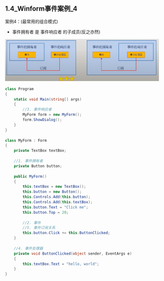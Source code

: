 ## 1.4_Winform事件案例_4

案例4：(最常用的组合模式)
- 事件拥有者 是 事件响应者 的子成员(反之亦然)

![事件拥有者是响应者的子成员(反之亦然)](Assets/事件拥有者是响应者的子成员(反之亦然).png)

```cs
class Program
{
    static void Main(string[] args)
    {
        //3. 事件响应者
        MyForm form = new MyForm();
        form.ShowDialog();
    }
}

class MyForm : Form
{
    private TextBox textBox;

    //1. 事件拥有者
    private Button button;

    public MyForm()
    {
        this.textBox = new TextBox();
        this.button = new Button();
        this.Controls.Add(this.button);
        this.Controls.Add(this.textBox);
        this.button.Text = "Click me";
        this.button.Top = 20;

        //2. 事件
        //5. 事件订阅关系
        this.button.Click += this.ButtonClicked;
    }

    //4. 事件处理器
    private void ButtonClicked(object sender, EventArgs e)
    {
        this.textBox.Text = "hello, world";
    }
}
```